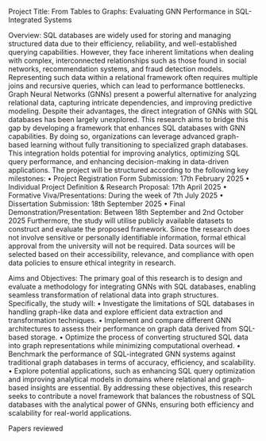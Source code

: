 
Project Title:  From Tables to Graphs: Evaluating GNN Performance in SQL-Integrated Systems

Overview: 
SQL databases are widely used for storing and managing structured data due to their efficiency, reliability, and well-established querying capabilities. However, they face inherent limitations when dealing with complex, interconnected relationships such as those found in social networks, recommendation systems, and fraud detection models. Representing such data within a relational framework often requires multiple joins and recursive queries, which can lead to performance bottlenecks.
Graph Neural Networks (GNNs) present a powerful alternative for analyzing relational data, capturing intricate dependencies, and improving predictive modeling. Despite their advantages, the direct integration of GNNs with SQL databases has been largely unexplored. This research aims to bridge this gap by developing a framework that enhances SQL databases with GNN capabilities. By doing so, organizations can leverage advanced graph-based learning without fully transitioning to specialized graph databases. This integration holds potential for improving analytics, optimizing SQL query performance, and enhancing decision-making in data-driven applications.
The project will be structured according to the following key milestones:
•	Project Registration Form Submission: 17th February 2025
•	Individual Project Definition & Research Proposal: 17th April 2025
•	Formative Viva/Presentations: During the week of 7th July 2025
•	Dissertation Submission: 18th September 2025
•	Final Demonstration/Presentation: Between 18th September and 2nd October 2025
Furthermore, the study will utilise publicly available datasets to construct and evaluate the proposed framework. Since the research does not involve sensitive or personally identifiable information, formal ethical approval from the university will not be required. Data sources will be selected based on their accessibility, relevance, and compliance with open data policies to ensure ethical integrity in research.

Aims and Objectives: 
The primary goal of this research is to design and evaluate a methodology for integrating GNNs with SQL databases, enabling seamless transformation of relational data into graph structures. Specifically, the study will:
•	Investigate the limitations of SQL databases in handling graph-like data and explore efficient data extraction and transformation techniques.
•	Implement and compare different GNN architectures to assess their performance on graph data derived from SQL-based storage.
•	Optimize the process of converting structured SQL data into graph representations while minimizing computational overhead.
•	Benchmark the performance of SQL-integrated GNN systems against traditional graph databases in terms of accuracy, efficiency, and scalability.
•	Explore potential applications, such as enhancing SQL query optimization and improving analytical models in domains where relational and graph-based insights are essential.
By addressing these objectives, this research seeks to contribute a novel framework that balances the robustness of SQL databases with the analytical power of GNNs, ensuring both efficiency and scalability for real-world applications. 

Papers reviewed



